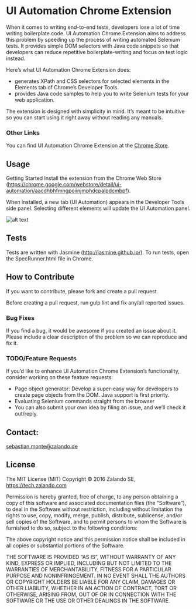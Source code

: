 # UI Automation Chrome Extension
When it comes to writing end-to-end tests, developers lose a lot of time writing boilerplate code. UI Automation Chrome Extension aims to address this problem by speeding up the process of writing automated Selenium tests. It provides simple DOM selectors with Java code snippets so that developers can reduce repetitive boilerplate-writing and focus on test logic instead.

Here’s what UI Automation Chrome Extension does:

- generates XPath and CSS selectors for selected elements in the Elements tab of Chrome’s Developer Tools.
- provides Java code samples to help you to write Selenium tests for your web application.

The extension is designed with simplicity in mind. It’s meant to be intuitive so you can start using it right away without reading any manuals.

### Other Links
You can find UI Automation Chrome Extension at the [Chrome Store](https://chrome.google.com/webstore/detail/ui-automation/aacdhbhfmngpoiinjmphdcpalpdcmbpf/).

## Usage
Getting Started
Install the extension from the Chrome Web Store (https://chrome.google.com/webstore/detail/ui-automation/aacdhbhfmngpoiinjmphdcpalpdcmbpf).

When installed, a new tab (UI Automation) appears in the Developer Tools side panel. Selecting different elements will update the UI Automation panel.

![alt text](https://raw.githubusercontent.com/zalando/ui-automation-chrome-extension/master/docs/ui-automation.jpg "Developer Tools UI Automation")

## Tests
Tests are written with Jasmine (http://jasmine.github.io/). To run tests, open the SpecRunner.html file in Chrome.

## How to Contribute
If you want to contribute, please fork and create a pull request.

Before creating a pull request, run gulp lint and fix any/all reported issues.

### Bug Fixes
If you find a bug, it would be awesome if you created an issue about it. Please include a clear description of the problem so we can reproduce and fix it.

### TODO/Feature Requests
If you’d like to enhance UI Automation Chrome Extension’s functionality, consider working on these feature requests:

- Page object generator: Develop a super-easy way for developers to create page objects from the DOM. Java support is first priority.
- Evaluating Selenium commands straight from the browser
- You can also submit your own idea by filing an issue, and we’ll check it out/reply.

## Contact:
sebastian.monte@zalando.de

## License
The MIT License (MIT) Copyright © 2016 Zalando SE, https://tech.zalando.com

Permission is hereby granted, free of charge, to any person obtaining a copy of this software and associated documentation files (the “Software”), to deal in the Software without restriction, including without limitation the rights to use, copy, modify, merge, publish, distribute, sublicense, and/or sell copies of the Software, and to permit persons to whom the Software is furnished to do so, subject to the following conditions:

The above copyright notice and this permission notice shall be included in all copies or substantial portions of the Software.

THE SOFTWARE IS PROVIDED “AS IS”, WITHOUT WARRANTY OF ANY KIND, EXPRESS OR IMPLIED, INCLUDING BUT NOT LIMITED TO THE WARRANTIES OF MERCHANTABILITY, FITNESS FOR A PARTICULAR PURPOSE AND NONINFRINGEMENT. IN NO EVENT SHALL THE AUTHORS OR COPYRIGHT HOLDERS BE LIABLE FOR ANY CLAIM, DAMAGES OR OTHER LIABILITY, WHETHER IN AN ACTION OF CONTRACT, TORT OR OTHERWISE, ARISING FROM, OUT OF OR IN CONNECTION WITH THE SOFTWARE OR THE USE OR OTHER DEALINGS IN THE SOFTWARE.